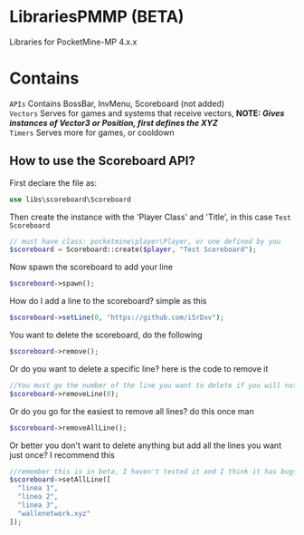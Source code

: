 # LibrariesPMMP (BETA)
Libraries for PocketMine-MP 4.x.x
# Contains
`APIs` Contains BossBar, InvMenu, Scoreboard (not added) <br />
`Vectors` Serves for games and systems that receive vectors, **NOTE: *Gives instances of Vector3 or Position, first defines the XYZ*** <br />
`Timers` Serves more for games, or cooldown

## How to use the Scoreboard API?
First declare the file as:
```php
use libs\scoreboard\Scoreboard
```

Then create the instance with the 'Player Class' and 'Title', in this case ``Test Scoreboard``
```php
// must have class: pocketmine\player\Player, or one defined by you
$scoreboard = Scoreboard::create($player, "Test Scoreboard");
```

Now spawn the scoreboard to add your line
```php
$scoreboard->spawn();
```

How do I add a line to the scoreboard? simple as this
```php
$scoreboard->setLine(0, "https://github.com/iSrDxv");
```

You want to delete the scoreboard, do the following
```php
$scoreboard->remove();
```

Or do you want to delete a specific line? here is the code to remove it
```php
//You must go the number of the line you want to delete if you will not delete an incorrect line
$scoreboard->removeLine(0);
```

Or do you go for the easiest to remove all lines? do this once man
```php
$scoreboard->removeAllLine();
```

Or better you don't want to delete anything but add all the lines you want just once? I recommend this
```php
//remember this is in beta, I haven't tested it and I think it has bugs anyway open a pull request
$scoreboard->setAllLine([
  "linea 1",
  "linea 2",
  "linea 3", 
  "wallenetwork.xyz"
]);
```
